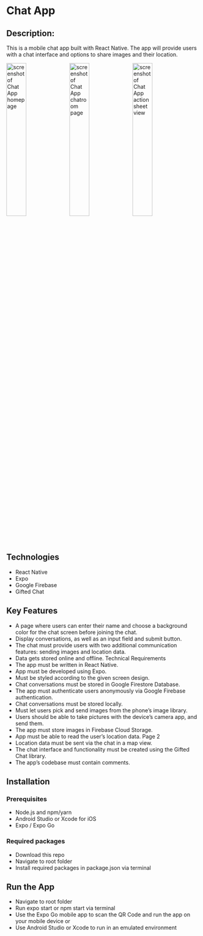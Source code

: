 # Chat App

## Description:

This is a mobile chat app built with React Native. The app will provide users with a chat interface and options to share images and their location.

<p float='middle'>
  <img src='https://user-images.githubusercontent.com/96999730/167939261-167ba7d7-6349-4ab1-a993-5afbdea3cd74.PNG' width="32%" alt='screenshot of Chat App homepage' >

  <img src='https://user-images.githubusercontent.com/96999730/167939600-ad55bc77-4655-4136-ac16-6b02d90c1f94.PNG' width="32%" alt='screenshot of Chat App chatroom page' >

  <img src='https://user-images.githubusercontent.com/96999730/168155920-4ad218bd-9367-402c-a6b4-70b77f121944.png' width="32%" alt='screenshot of Chat App action sheet view' >
</p>

## Technologies

- React Native
- Expo
- Google Firebase
- Gifted Chat

## Key Features

- A page where users can enter their name and choose a background color for the chat screen before joining the chat.
- Display conversations, as well as an input field and submit button.
- The chat must provide users with two additional communication features: sending images
  and location data.
- Data gets stored online and offline.
  Technical Requirements
- The app must be written in React Native.
- App must be developed using Expo.
- Must be styled according to the given screen design.
- Chat conversations must be stored in Google Firestore Database.
- The app must authenticate users anonymously via Google Firebase authentication.
- Chat conversations must be stored locally.
- Must let users pick and send images from the phone’s image library.
- Users should be able to take pictures with the device’s camera app, and send them.
- The app must store images in Firebase Cloud Storage.
- App must be able to read the user’s location data.
  Page 2
- Location data must be sent via the chat in a map view.
- The chat interface and functionality must be created using the Gifted Chat library.
- The app’s codebase must contain comments.

## Installation

### Prerequisites

- Node.js and npm/yarn
- Android Studio or Xcode for iOS
- Expo / Expo Go

### Required packages

- Download this repo
- Navigate to root folder
- Install required packages in package.json via terminal

## Run the App

- Navigate to root folder
- Run expo start or npm start via terminal
- Use the Expo Go mobile app to scan the QR Code and run the app on your mobile device or
- Use Android Studio or Xcode to run in an emulated environment
